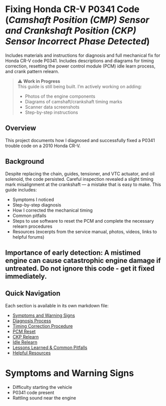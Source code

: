 # Fixing Honda CR-V P0341 Code (_Camshaft Position (CMP) Sensor and Crankshaft Position (CKP) Sensor Incorrect Phase Detected_)
Includes materials and instructions for diagnosis and full mechanical fix for Honda CR-V code P0341. Includes descriptions and diagrams for timing correction, resetting the power control module (PCM) idle learn process, and crank pattern relearn.
> ⚠️ **Work in Progress**  
> This guide is still being built. I’m actively working on adding:
> - Photos of the engine components
> - Diagrams of camshaft/crankshaft timing marks
> - Scanner data screenshots
> - Step-by-step instructions
## Overview
This project documents how I diagnosed and successfully fixed a P0341 trouble code on a 2010 Honda CR-V.

## Background
Despite replacing the chain, guides, tensioner, and VTC actuator, and oil solenoid, the code persisted. Careful inspection revealed a slight timing mark misalignment at the crankshaft — a mistake that is easy to make. 
This guide includes:
- Symptoms I noticed
- Step-by-step diagnosis
- How I corrected the mechanical timing
- Common pitfalls
- Steps to use software to reset the PCM and complete the necessary relearn procedures 
- Resources (excerpts from the service manual, photos, videos, links to helpful forums)

Importance of early detection: A mistimed engine can cause catastrophic engine damage if untreated. Do not ignore this code - get it fixed immediately. 
---

## Quick Navigation

Each section is available in its own markdown file:

- [Symptoms and Warning Signs](./symptoms.md)
- [Diagnosis Process](./diagnosis.md)
- [Timing Correction Procedure](./timing_procedure.md)
- [PCM Reset](./pcm_reset.md)
- [CKP Relearn](./ckp_relearn.md)
- [Idle Relearn](./idle_relearn.md)
- [Lessons Learned & Common Pitfalls](./lessons_learned.md)
- [Helpful Resources](./resources.md)

# Symptoms and Warning Signs

- Difficulty starting the vehicle
- P0341 code present 
- Rattling sound near the engine


